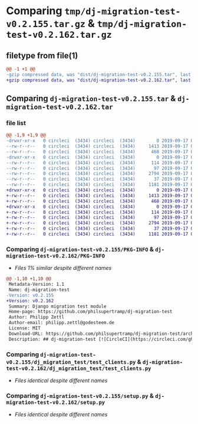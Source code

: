 # Comparing `tmp/dj-migration-test-v0.2.155.tar.gz` & `tmp/dj-migration-test-v0.2.162.tar.gz`

## filetype from file(1)

```diff
@@ -1 +1 @@
-gzip compressed data, was "dist/dj-migration-test-v0.2.155.tar", last modified: Tue Sep 17 09:31:00 2019, max compression
+gzip compressed data, was "dist/dj-migration-test-v0.2.162.tar", last modified: Tue Sep 17 09:33:04 2019, max compression
```

## Comparing `dj-migration-test-v0.2.155.tar` & `dj-migration-test-v0.2.162.tar`

### file list

```diff
@@ -1,9 +1,9 @@
-drwxr-xr-x   0 circleci  (3434) circleci  (3434)        0 2019-09-17 09:31:00.000000 dj-migration-test-v0.2.155/
--rw-r--r--   0 circleci  (3434) circleci  (3434)     1413 2019-09-17 09:31:00.000000 dj-migration-test-v0.2.155/PKG-INFO
--rw-r--r--   0 circleci  (3434) circleci  (3434)      468 2019-09-17 09:30:58.000000 dj-migration-test-v0.2.155/README
-drwxr-xr-x   0 circleci  (3434) circleci  (3434)        0 2019-09-17 09:31:00.000000 dj-migration-test-v0.2.155/dj_migration_test/
--rw-r--r--   0 circleci  (3434) circleci  (3434)      114 2019-09-17 09:30:58.000000 dj-migration-test-v0.2.155/dj_migration_test/__init__.py
--rw-r--r--   0 circleci  (3434) circleci  (3434)       97 2019-09-17 09:30:58.000000 dj-migration-test-v0.2.155/dj_migration_test/exceptions.py
--rw-r--r--   0 circleci  (3434) circleci  (3434)     2794 2019-09-17 09:30:58.000000 dj-migration-test-v0.2.155/dj_migration_test/test_clients.py
--rw-r--r--   0 circleci  (3434) circleci  (3434)       37 2019-09-17 09:30:58.000000 dj-migration-test-v0.2.155/setup.cfg
--rw-r--r--   0 circleci  (3434) circleci  (3434)     1181 2019-09-17 09:30:58.000000 dj-migration-test-v0.2.155/setup.py
+drwxr-xr-x   0 circleci  (3434) circleci  (3434)        0 2019-09-17 09:33:04.000000 dj-migration-test-v0.2.162/
+-rw-r--r--   0 circleci  (3434) circleci  (3434)     1413 2019-09-17 09:33:04.000000 dj-migration-test-v0.2.162/PKG-INFO
+-rw-r--r--   0 circleci  (3434) circleci  (3434)      468 2019-09-17 09:33:03.000000 dj-migration-test-v0.2.162/README
+drwxr-xr-x   0 circleci  (3434) circleci  (3434)        0 2019-09-17 09:33:04.000000 dj-migration-test-v0.2.162/dj_migration_test/
+-rw-r--r--   0 circleci  (3434) circleci  (3434)      114 2019-09-17 09:33:03.000000 dj-migration-test-v0.2.162/dj_migration_test/__init__.py
+-rw-r--r--   0 circleci  (3434) circleci  (3434)       97 2019-09-17 09:33:03.000000 dj-migration-test-v0.2.162/dj_migration_test/exceptions.py
+-rw-r--r--   0 circleci  (3434) circleci  (3434)     2794 2019-09-17 09:33:03.000000 dj-migration-test-v0.2.162/dj_migration_test/test_clients.py
+-rw-r--r--   0 circleci  (3434) circleci  (3434)       37 2019-09-17 09:33:03.000000 dj-migration-test-v0.2.162/setup.cfg
+-rw-r--r--   0 circleci  (3434) circleci  (3434)     1181 2019-09-17 09:33:03.000000 dj-migration-test-v0.2.162/setup.py
```

### Comparing `dj-migration-test-v0.2.155/PKG-INFO` & `dj-migration-test-v0.2.162/PKG-INFO`

 * *Files 1% similar despite different names*

```diff
@@ -1,10 +1,10 @@
 Metadata-Version: 1.1
 Name: dj-migration-test
-Version: v0.2.155
+Version: v0.2.162
 Summary: Django migration test module
 Home-page: https://github.com/philsupertramp/dj-migration-test
 Author: Philipp Zettl
 Author-email: philipp.zettl@godesteem.de
 License: MIT
 Download-URL: https://github.com/philsupertramp/dj-migration-test/archive/v0.1.tar.gz
 Description: ## dj-migration-test [![CircleCI](https://circleci.com/gh/philsupertramp/dj-migration-test/tree/master.svg?style=svg)](https://circleci.com/gh/philsupertramp/dj-migration-test/tree/master)
```

### Comparing `dj-migration-test-v0.2.155/dj_migration_test/test_clients.py` & `dj-migration-test-v0.2.162/dj_migration_test/test_clients.py`

 * *Files identical despite different names*

### Comparing `dj-migration-test-v0.2.155/setup.py` & `dj-migration-test-v0.2.162/setup.py`

 * *Files identical despite different names*

